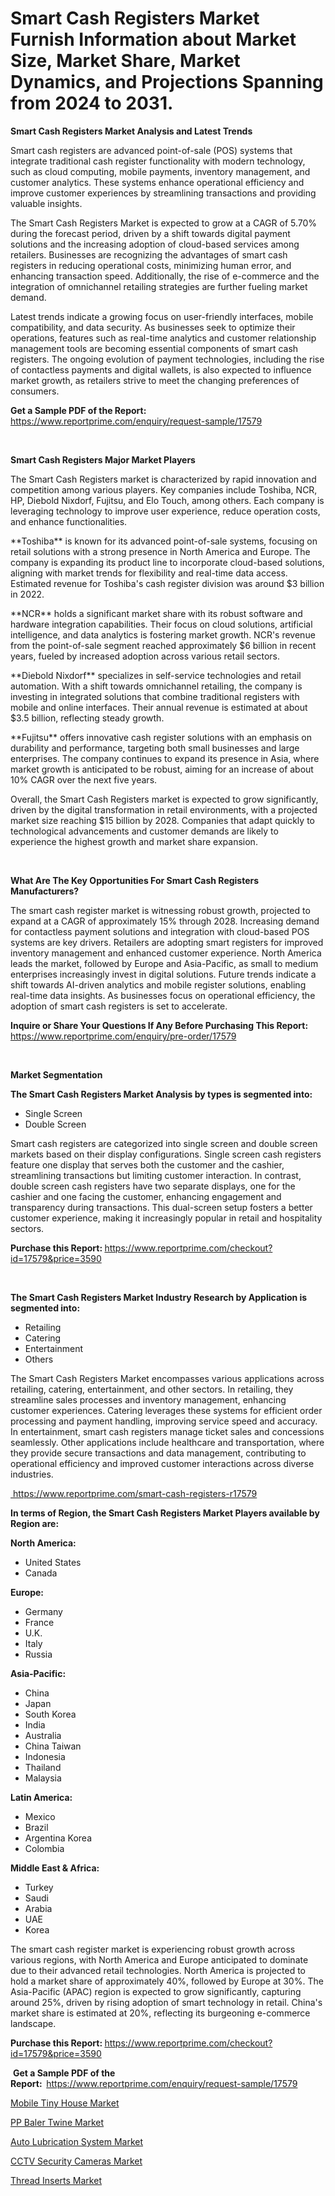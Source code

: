 <p><h1>Smart Cash Registers Market Furnish Information about Market Size, Market Share, Market Dynamics, and Projections Spanning from 2024 to 2031.</h1></p><p><strong>Smart Cash Registers Market Analysis and Latest Trends</strong></p>
<p><p>Smart cash registers are advanced point-of-sale (POS) systems that integrate traditional cash register functionality with modern technology, such as cloud computing, mobile payments, inventory management, and customer analytics. These systems enhance operational efficiency and improve customer experiences by streamlining transactions and providing valuable insights.</p><p>The Smart Cash Registers Market is expected to grow at a CAGR of 5.70% during the forecast period, driven by a shift towards digital payment solutions and the increasing adoption of cloud-based services among retailers. Businesses are recognizing the advantages of smart cash registers in reducing operational costs, minimizing human error, and enhancing transaction speed. Additionally, the rise of e-commerce and the integration of omnichannel retailing strategies are further fueling market demand.</p><p>Latest trends indicate a growing focus on user-friendly interfaces, mobile compatibility, and data security. As businesses seek to optimize their operations, features such as real-time analytics and customer relationship management tools are becoming essential components of smart cash registers. The ongoing evolution of payment technologies, including the rise of contactless payments and digital wallets, is also expected to influence market growth, as retailers strive to meet the changing preferences of consumers.</p></p>
<p><strong>Get a Sample PDF of the Report:&nbsp;</strong> <a href="https://www.reportprime.com/enquiry/request-sample/17579?utm_campaign=114&utm_medium=2&utm_source=Github&utm_content=ia&utm_term=19112024&utm_id=smart-cash-registers">https://www.reportprime.com/enquiry/request-sample/17579</a></p>
<p>&nbsp;</p>
<p><strong>Smart Cash Registers Major Market Players</strong></p>
<p><p>The Smart Cash Registers market is characterized by rapid innovation and competition among various players. Key companies include Toshiba, NCR, HP, Diebold Nixdorf, Fujitsu, and Elo Touch, among others. Each company is leveraging technology to improve user experience, reduce operation costs, and enhance functionalities.</p><p>**Toshiba** is known for its advanced point-of-sale systems, focusing on retail solutions with a strong presence in North America and Europe. The company is expanding its product line to incorporate cloud-based solutions, aligning with market trends for flexibility and real-time data access. Estimated revenue for Toshiba's cash register division was around $3 billion in 2022.</p><p>**NCR** holds a significant market share with its robust software and hardware integration capabilities. Their focus on cloud solutions, artificial intelligence, and data analytics is fostering market growth. NCR's revenue from the point-of-sale segment reached approximately $6 billion in recent years, fueled by increased adoption across various retail sectors.</p><p>**Diebold Nixdorf** specializes in self-service technologies and retail automation. With a shift towards omnichannel retailing, the company is investing in integrated solutions that combine traditional registers with mobile and online interfaces. Their annual revenue is estimated at about $3.5 billion, reflecting steady growth.</p><p>**Fujitsu** offers innovative cash register solutions with an emphasis on durability and performance, targeting both small businesses and large enterprises. The company continues to expand its presence in Asia, where market growth is anticipated to be robust, aiming for an increase of about 10% CAGR over the next five years.</p><p>Overall, the Smart Cash Registers market is expected to grow significantly, driven by the digital transformation in retail environments, with a projected market size reaching $15 billion by 2028. Companies that adapt quickly to technological advancements and customer demands are likely to experience the highest growth and market share expansion.</p></p>
<p>&nbsp;</p>
<p><strong>What Are The Key Opportunities For Smart Cash Registers Manufacturers?</strong></p>
<p><p>The smart cash register market is witnessing robust growth, projected to expand at a CAGR of approximately 15% through 2028. Increasing demand for contactless payment solutions and integration with cloud-based POS systems are key drivers. Retailers are adopting smart registers for improved inventory management and enhanced customer experience. North America leads the market, followed by Europe and Asia-Pacific, as small to medium enterprises increasingly invest in digital solutions. Future trends indicate a shift towards AI-driven analytics and mobile register solutions, enabling real-time data insights. As businesses focus on operational efficiency, the adoption of smart cash registers is set to accelerate.</p></p>
<p><strong>Inquire or Share Your Questions If Any Before Purchasing This Report:</strong> <a href="https://www.reportprime.com/enquiry/pre-order/17579?utm_campaign=114&utm_medium=2&utm_source=Github&utm_content=ia&utm_term=19112024&utm_id=smart-cash-registers">https://www.reportprime.com/enquiry/pre-order/17579</a></p>
<p>&nbsp;</p>
<p><strong>Market Segmentation</strong></p>
<p><strong>The Smart Cash Registers Market Analysis by types is segmented into:</strong></p>
<p><ul><li>Single Screen</li><li>Double Screen</li></ul></p>
<p><p>Smart cash registers are categorized into single screen and double screen markets based on their display configurations. Single screen cash registers feature one display that serves both the customer and the cashier, streamlining transactions but limiting customer interaction. In contrast, double screen cash registers have two separate displays, one for the cashier and one facing the customer, enhancing engagement and transparency during transactions. This dual-screen setup fosters a better customer experience, making it increasingly popular in retail and hospitality sectors.</p></p>
<p><strong>Purchase this Report:&nbsp;</strong><a href="https://www.reportprime.com/checkout?id=17579&price=3590&utm_campaign=114&utm_medium=2&utm_source=Github&utm_content=ia&utm_term=19112024&utm_id=smart-cash-registers">https://www.reportprime.com/checkout?id=17579&price=3590</a></p>
<p>&nbsp;</p>
<p><strong>The Smart Cash Registers Market Industry Research by Application is segmented into:</strong></p>
<p><ul><li>Retailing</li><li>Catering</li><li>Entertainment</li><li>Others</li></ul></p>
<p><p>The Smart Cash Registers Market encompasses various applications across retailing, catering, entertainment, and other sectors. In retailing, they streamline sales processes and inventory management, enhancing customer experiences. Catering leverages these systems for efficient order processing and payment handling, improving service speed and accuracy. In entertainment, smart cash registers manage ticket sales and concessions seamlessly. Other applications include healthcare and transportation, where they provide secure transactions and data management, contributing to operational efficiency and improved customer interactions across diverse industries.</p></p>
<p><a href="https://www.reportprime.com/smart-cash-registers-r17579?utm_campaign=114&utm_medium=2&utm_source=Github&utm_content=ia&utm_term=19112024&utm_id=smart-cash-registers">&nbsp;https://www.reportprime.com/smart-cash-registers-r17579</a></p>
<p><strong>In terms of Region, the Smart Cash Registers Market Players available by Region are:</strong></p>
<p>
    <p> <strong> North America: </strong>
        <ul>
            <li>United States</li>
            <li>Canada</li>
        </ul>
        </p> 
    <p> <strong> Europe: </strong>
        <ul>
            <li>Germany</li>
            <li>France</li>
            <li>U.K.</li>
            <li>Italy</li>
            <li>Russia</li>
        </ul>
        </p> 
    <p> <strong> Asia-Pacific: </strong>
        <ul>
            <li>China</li>
            <li>Japan</li>
            <li>South Korea</li>
            <li>India</li>
            <li>Australia</li>
            <li>China Taiwan</li>
            <li>Indonesia</li>
            <li>Thailand</li>
            <li>Malaysia</li>
        </ul>
        </p> 
    <p> <strong> Latin America: </strong>
        <ul>
            <li>Mexico</li>
            <li>Brazil</li>
            <li>Argentina Korea</li>
            <li>Colombia</li>
        </ul>
        </p> 
    <p> <strong> Middle East & Africa: </strong>
        <ul>
            <li>Turkey</li>
            <li>Saudi</li>
            <li>Arabia</li>
            <li>UAE</li>
            <li>Korea</li>
        </ul>
    </p>
    </p>
<p><p>The smart cash register market is experiencing robust growth across various regions, with North America and Europe anticipated to dominate due to their advanced retail technologies. North America is projected to hold a market share of approximately 40%, followed by Europe at 30%. The Asia-Pacific (APAC) region is expected to grow significantly, capturing around 25%, driven by rising adoption of smart technology in retail. China's market share is estimated at 20%, reflecting its burgeoning e-commerce landscape.</p></p>
<p><strong>Purchase this Report: </strong><a href="https://www.reportprime.com/checkout?id=17579&price=3590&utm_campaign=114&utm_medium=2&utm_source=Github&utm_content=ia&utm_term=19112024&utm_id=smart-cash-registers">https://www.reportprime.com/checkout?id=17579&price=3590</a></p>
<p>&nbsp;<strong>Get a Sample PDF of the Report:&nbsp;&nbsp;</strong><a href="https://www.reportprime.com/enquiry/request-sample/17579?utm_campaign=114&utm_medium=2&utm_source=Github&utm_content=ia&utm_term=19112024&utm_id=smart-cash-registers">https://www.reportprime.com/enquiry/request-sample/17579</a></p>
<p><strong></strong></p>
<p><p><a href="https://www.linkedin.com/pulse/mobile-tiny-house-market-outlook-complete-industry-analysis-4tp7c?utm_campaign=114&utm_medium=2&utm_source=Github&utm_content=ia&utm_term=19112024&utm_id=smart-cash-registers">Mobile Tiny House Market</a></p><p><a href="https://issuu.com/reportprime-2/docs/pp-baler-twine-market-size-2030.ppt_93ea6221a6238e?utm_campaign=114&utm_medium=2&utm_source=Github&utm_content=ia&utm_term=19112024&utm_id=smart-cash-registers">PP Baler Twine Market</a></p><p><a href="https://www.linkedin.com/pulse/projected-growth-auto-lubrication-system-market-from-4korc?utm_campaign=114&utm_medium=2&utm_source=Github&utm_content=ia&utm_term=19112024&utm_id=smart-cash-registers">Auto Lubrication System Market</a></p><p><a href="https://www.linkedin.com/pulse/comprehensive-cctv-security-cameras-market-report-2024-2031-dm7mc?utm_campaign=114&utm_medium=2&utm_source=Github&utm_content=ia&utm_term=19112024&utm_id=smart-cash-registers">CCTV Security Cameras Market</a></p><p><a href="https://issuu.com/reportprime-2/docs/thread-inserts-market-size-2030.ppt_e130f65e35d81e?utm_campaign=114&utm_medium=2&utm_source=Github&utm_content=ia&utm_term=19112024&utm_id=smart-cash-registers">Thread Inserts Market</a></p></p>